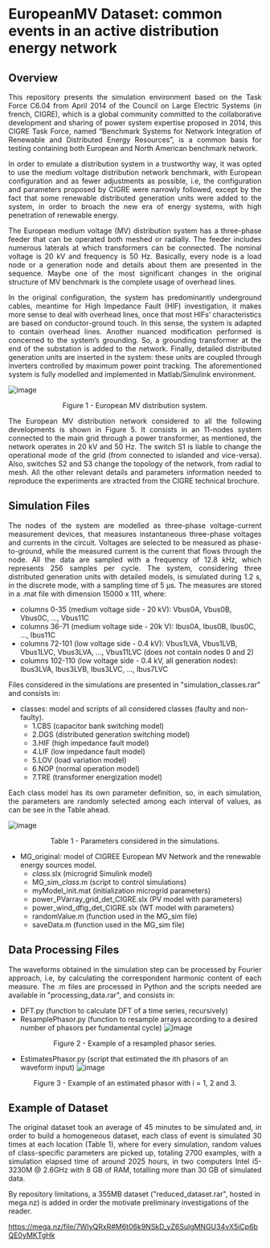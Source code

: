# EuropeanMV Dataset: common events in an active distribution energy network

## Overview
<p align="justify">
This repository presents the simulation environment based on the Task Force C6.04 from April 2014 of the Council on Large Electric Systems (in french, CIGRE), which is a global community committed to the collaborative development and sharing of power system expertise proposed in 2014, this CIGRE Task Force, named “Benchmark Systems for Network Integration of Renewable and Distributed Energy Resources”, is a common basis for testing containing both European and North American benchmark network.
<p align="justify">
In order to emulate a distribution system in a trustworthy way, it was opted to use the medium voltage distribution network benchmark, with European configuration and as fewer adjustments as possible, i.e, the configuration and parameters proposed by CIGRE were narrowly followed, except by the fact that some renewable distributed generation units were added to the system, in order to broach the new era of energy systems, with high penetration of renewable energy.
<p align="justify">
The European medium voltage (MV) distribution system has a three-phase feeder that can be operated both meshed or radially. The feeder includes numerous laterals at which transformers can be connected. The nominal voltage is 20 kV and frequency is 50 Hz. Basically, every node is a load node or a generation node and details about them are presented in the sequence. Maybe one of the most significant changes in the original structure of MV benchmark is the complete usage of overhead lines. 
<p align="justify">
In the original configuration, the system has predominantly underground cables, meantime for High Impedance Fault (HIF) investigation, it makes more sense to deal with overhead lines, once that most HIFs’ characteristics are based on conductor-ground touch. In this sense, the system is adapted to contain overhead lines. Another nuanced modification performed is concerned to the system’s grounding. So, a grounding transformer at the end of the substation is added to the network. Finally, detailed distributed generation units are inserted in the system: these units are coupled through inverters controlled by maximum power point tracking. The aforementioned system is fully modelled and implemented in Matlab/Simulink environment.

![image](https://github.com/dionatancieslak/CIGRE-EuropeanMV/assets/14805079/017551f1-0c5c-4b76-a8ae-e5b2703c7153)
<p align="center"> Figure 1 - European MV distribution system.

<p align="justify">
The European MV distribution network considered to all the following developments is shown in Figure 5. It consists in an 11-nodes system connected to the main grid through a power transformer, as mentioned, the network operates in 20 kV and 50 Hz. The switch S1 is liable to change the operational mode of the grid (from connected to islanded and vice-versa). Also, switches S2 and S3 change the topology of the network, from radial to mesh. All the other relevant details and parameters information needed to reproduce the experiments are xtracted from the CIGRE technical brochure.

## Simulation Files

<p align="justify">
The nodes of the system are modelled as three-phase voltage-current measurement devices, that measures instantaneous three-phase voltages and currents in the circuit. Voltages are selected to be measured as phase-to-ground, while the measured current is the current that flows through the node. All the data are sampled with a frequency of 12.8 kHz, which represents 256 samples per cycle. The system, considering three distributed generation units with detailed models, is simulated during 1.2 s, in the discrete mode, with a sampling time of 5 µs. The measures are stored in a .mat file with dimension 15000 x 111, where:

- columns 0-35 (medium voltage side - 20 kV): Vbus0A, Vbus0B, Vbus0C, ..., Vbus11C
- columns 36-71 (medium voltage side - 20k V): Ibus0A, Ibus0B, Ibus0C, ..., Ibus11C
- columns 72-101 (low voltage side - 0.4 kV): Vbus1LVA, Vbus1LVB, Vbus1LVC, Vbus3LVA, ..., Vbus11LVC (does not contain nodes 0 and 2)
- columns 102-110 (low voltage side - 0.4 kV, all generation nodes): Ibus3LVA, Ibus3LVB, Ibus3LVC, ..., Ibus7LVC

Files considered in the simulations are presented in "simulation_classes.rar" and consists in:

- classes: model and scripts of all considered classes (faulty and non-faulty).
    - 1.CBS (capacitor bank switching model)
    - 2.DGS (distributed generation switching model)
    - 3.HIF (high impedance fault model)
    - 4.LIF (low impedance fault model)
    - 5.LOV (load variation model)
    - 6.NOP (normal operation model)
    - 7.TRE (transformer energization model)

<p align="justify">
Each class model has its own parameter definition, so, in each simulation, the parameters are randomly selected among each interval of values, as can be see in the Table ahead.

![image](https://github.com/dionatancieslak/CIGRE-EuropeanMV/assets/14805079/08e06bf2-ce02-4d8d-b6b5-743e817c26a5)
<p align="center"> Table 1 - Parameters considered in the simulations.

- MG_original: model of CIGREE European MV Network and the renewable energy sources model.
    - *class*.slx (microgrid Simulink model)
    - MG_sim_*class*.m (script to control simulations)
    - myModel_init.mat (initialization microgrid parameters)
    - power_PVarray_grid_det_CIGRE.slx (PV model with parameters)
    - power_wind_dfig_det_CIGRE.slx (WT model with parameters)
    - randomValue.m (function used in the MG_sim file)
    - saveData.m (function used in the MG_sim file)

## Data Processing Files

<p align="justify">
The waveforms obtained in the simulation step can be processed by Fourier approach, i.e, by calculating the correspondent harmonic content of each measure. The .m files are processed in Python and the scripts needed are available in "processing_data.rar", and consists in:

- DFT.py (function to calculate DFT of a time series, recursively)
- ResamplePhasor.py (function to resample arrays according to a desired number of phasors per fundamental cycle)
![image](https://github.com/dionatancieslak/CIGRE-EuropeanMV/assets/14805079/1d2ec81f-776c-4b8b-a81f-b734fc5b1ea6)
<p align="center"> Figure 2 - Example of a resampled phasor series.

- EstimatesPhasor.py (script that estimated the ith phasors of an waveform input)
![image](https://github.com/dionatancieslak/CIGRE-EuropeanMV/assets/14805079/42494e38-44fe-47ca-bf49-eb76bf7a0a30)
<p align="center"> Figure 3 - Example of an estimated phasor with i = 1, 2 and 3.

## Example of Dataset

<p align="justify">
The original dataset took an average of 45 minutes to be simulated and, in order to build a homogeneous dataset, each class of event is simulated 30 times at each location (Table 1), where for every simulation, random values of class-specific parameters are picked up, totaling 2700 examples, with a simulation elapsed time of around 2025 hours, in two computers Intel i5-3230M @ 2.6GHz with 8 GB of RAM, totalling more than 30 GB of simulated data.

By repository limitations, a 355MB dataset ("reduced_dataset.rar", hosted in mega.nz) is added in order the motivate preliminary investigations of the reader.

https://mega.nz/file/7WIyQRxR#M6t06k9NSkD_yZ6SulgMNGU34vX5iCp6bQE0yMKTgHk
